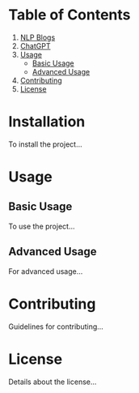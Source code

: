 # Table of Contents

1. [NLP Blogs](AI_Tools/000Blogs.md#introduction)
2. [ChatGPT](#Intro)
3. [Usage](#usage)
    - [Basic Usage](#basic-usage)
    - [Advanced Usage](#advanced-usage)
4. [Contributing](#contributing)
5. [License](#license)

# Installation
To install the project...

# Usage

## Basic Usage
To use the project...

## Advanced Usage
For advanced usage...

# Contributing
Guidelines for contributing...

# License
Details about the license...
